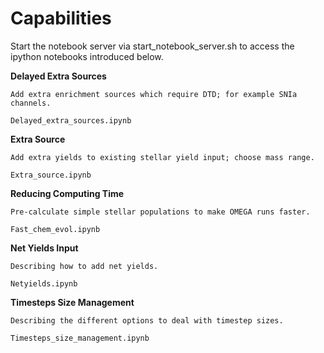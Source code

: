 Capabilities
=======


Start the notebook server via start_notebook_server.sh
to access the ipython notebooks introduced below.



**Delayed Extra Sources**

	Add extra enrichment sources which require DTD; for example SNIa channels.
	
	Delayed_extra_sources.ipynb

**Extra Source**
	
	Add extra yields to existing stellar yield input; choose mass range.

	Extra_source.ipynb

**Reducing Computing Time**
	
	Pre-calculate simple stellar populations to make OMEGA runs faster.

	Fast_chem_evol.ipynb


**Net Yields Input**

	Describing how to add net yields.

	Netyields.ipynb

**Timesteps Size Management**

	Describing the different options to deal with timestep sizes.

	Timesteps_size_management.ipynb


